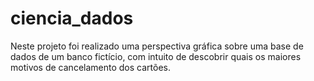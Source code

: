 # ciencia_dados
Neste projeto foi realizado uma perspectiva gráfica sobre uma base de dados de um banco fictício, com intuito de descobrir quais os maiores motivos de cancelamento dos cartões.
